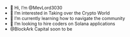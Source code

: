- 👋 Hi, I’m @MevLord3030
- 👀 I’m interested in Taking over the Crypto World
- 🌱 I’m currently learning how to navigate the community
- 💞️ I’m looking to hire coders on Solana applications
- @BlockArk Capital soon to be
  
<!---
MevLord3030/MevLord3030 is a ✨ special ✨ repository because its `README.md` (this file) appears on your GitHub profile.
You can click the Preview link to take a look at your changes.
--->
